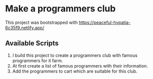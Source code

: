 # Make a programmers club

This project was bootstrapped with https://peaceful-hypatia-6c35f9.netlify.app/

## Available Scripts 
 1. I build this project to create a programmers club with famous programmers for it farm.
 2. At first create a list of famous programmers with their information.
 3. Add the programmers to cart which are suitable for this club.
